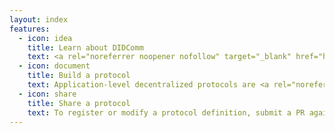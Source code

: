 ```yaml
---
layout: index
features:
  - icon: idea
    title: Learn about DIDComm
    text: <a rel="noreferrer noopener nofollow" target="_blank" href="https://identity.foundation/didcomm-messaging/spec/">Read</a> how to control your security and privacy — over the web, email, push notifications, QR codes, BLE, NFC, message queues, sneaker net... <a rel="noreferrer noopener nofollow" target="_blank" href="https://github.com/decentralized-identity/didcomm-messaging#implementations">Find libraries</a>  or <a rel="noreferrer noopener nofollow" target="_blank" href="https://github.com/decentralized-identity/didcomm-messaging/issues">connect with DIDComm's authors.</a>
  - icon: document
    title: Build a protocol
    text: Application-level decentralized protocols are <a rel="noreferrer noopener nofollow" target="_blank"  href="https://github.com/hyperledger/aries-rfcs/blob/main/concepts/0003-protocols/README.md">built atop DIDComm</a>. These support activities like secure chat, verifiable credential exchange, buying and selling, scheduling, escrow, bidding, ticketing, and so forth.
  - icon: share
    title: Share a protocol
    text: To register or modify a protocol definition, submit a PR against the /protocols folder of the <a rel="noreferrer noopener nofollow" target="_blank" href="https://github.com/decentralized-identity/didcomm.org">repo</a>.
---
```

